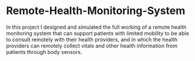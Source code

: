 # Remote-Health-Monitoring-System
In this project I designed and simulated the full working of a remote health monitoring system that can support patients with limited mobility to be able to consult remotely with their health providers, and in which the health providers can remotely collect vitals and other health information from patients through body sensors.
